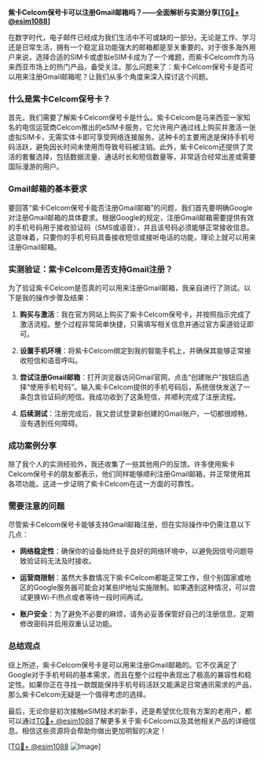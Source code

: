 **紫卡Celcom保号卡可以注册Gmail邮箱吗？——全面解析与实测分享[[TG💪+ @esim1088](https://t.me/s/esim1088)]**

在数字时代，电子邮件已经成为我们生活中不可或缺的一部分。无论是工作、学习还是日常生活，拥有一个稳定且功能强大的邮箱都是至关重要的。对于很多海外用户来说，选择合适的SIM卡或虚拟eSIM卡成为了一个难题，而紫卡Celcom作为马来西亚市场上的热门产品，备受关注。那么问题来了：紫卡Celcom保号卡是否可以用来注册Gmail邮箱呢？让我们从多个角度来深入探讨这个问题。

### 什么是紫卡Celcom保号卡？

首先，我们需要了解紫卡Celcom保号卡是什么。紫卡Celcom是马来西亚一家知名的电信运营商Celcom推出的eSIM卡服务，它允许用户通过线上购买并激活一张虚拟SIM卡，无需实体卡即可享受网络连接服务。这种卡的主要用途是保持手机号码活跃，避免因长时间未使用而导致号码被注销。此外，紫卡Celcom还提供了灵活的套餐选择，包括数据流量、通话时长和短信数量等，非常适合经常出差或需要国际漫游的用户。

### Gmail邮箱的基本要求

要回答“紫卡Celcom保号卡能否注册Gmail邮箱”的问题，我们首先要明确Google对注册Gmail邮箱的具体要求。根据Google的规定，注册Gmail邮箱需要提供有效的手机号码用于接收验证码（SMS或语音），并且该号码必须能够正常接收信息。这意味着，只要你的手机号码具备接收短信或接听电话的功能，理论上就可以用来注册Gmail邮箱。

### 实测验证：紫卡Celcom是否支持Gmail注册？

为了验证紫卡Celcom是否真的可以用来注册Gmail邮箱，我亲自进行了测试。以下是我的操作步骤及结果：

1. **购买与激活**：我在官方网站上购买了紫卡Celcom保号卡，并按照指示完成了激活流程。整个过程非常简单快捷，只需填写相关信息并通过官方渠道验证即可。
   
2. **设置手机环境**：将紫卡Celcom绑定到我的智能手机上，并确保其能够正常接收短信和语音呼叫。

3. **尝试注册Gmail邮箱**：打开浏览器访问Gmail官网，点击“创建账户”按钮后选择“使用手机号码”。输入紫卡Celcom提供的手机号码后，系统很快发送了一条包含验证码的短信。我成功收到了这条短信，并顺利完成了注册流程。

4. **后续测试**：注册完成后，我又尝试登录新创建的Gmail账户，一切都很顺畅，没有遇到任何障碍。

### 成功案例分享

除了我个人的实测经验外，我还收集了一些其他用户的反馈。许多使用紫卡Celcom保号卡的朋友都表示，他们同样能够顺利注册Gmail邮箱，并正常使用其各项功能。这进一步证明了紫卡Celcom在这一方面的可靠性。

### 需要注意的问题

尽管紫卡Celcom保号卡能够支持Gmail邮箱注册，但在实际操作中仍需注意以下几点：

- **网络稳定性**：确保你的设备始终处于良好的网络环境中，以避免因信号问题导致验证码无法及时接收。
  
- **运营商限制**：虽然大多数情况下紫卡Celcom都能正常工作，但个别国家或地区的Google服务器可能会对某些IP地址实施限制。如果遇到这种情况，可以尝试更换Wi-Fi热点或者等待一段时间再试。

- **账户安全**：为了避免不必要的麻烦，请务必妥善保管好自己的注册信息，定期修改密码并启用双重认证功能。

### 总结观点

综上所述，紫卡Celcom保号卡是可以用来注册Gmail邮箱的。它不仅满足了Google对于手机号码的基本需求，而且在整个过程中表现出了极高的兼容性和稳定性。如果你正在寻找一款既能保持手机号码活跃又能满足日常通讯需求的产品，那么紫卡Celcom无疑是一个值得考虑的选择。

最后，无论你是初次接触eSIM技术的新手，还是希望优化现有方案的老用户，都可以通过[TG💪+ @esim1088](https://t.me/s/esim1088)了解更多关于紫卡Celcom以及其他相关产品的详细信息。相信这些资源将会帮助你做出更加明智的决定！

[[TG💪+ @esim1088](https://t.me/s/esim1088) ![Image](https://i.postimg.cc/4NQfJmqS/Snipaste-2025-05-13-00-14-12.png)]